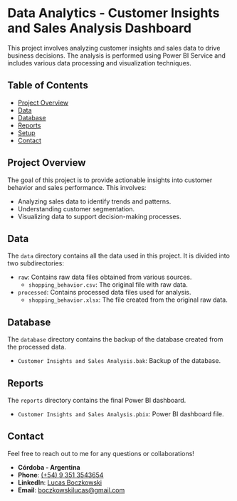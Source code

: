 # Data Analytics - Customer Insights and Sales Analysis Dashboard

This project involves analyzing customer insights and sales data to drive business decisions. The analysis is performed using Power BI Service and includes various data processing and visualization techniques.

## Table of Contents

- [Project Overview](#project-overview)
- [Data](#data)
- [Database](#database)
- [Reports](#reports)
- [Setup](#setup)
- [Contact](#contact)

## Project Overview

The goal of this project is to provide actionable insights into customer behavior and sales performance. This involves:

- Analyzing sales data to identify trends and patterns.
- Understanding customer segmentation.
- Visualizing data to support decision-making processes.

## Data

The `data` directory contains all the data used in this project. It is divided into two subdirectories:

- `raw`: Contains raw data files obtained from various sources.
  - `shopping_behavior.csv`: The original file with raw data.
- `processed`: Contains processed data files used for analysis.
  - `shopping_behavior.xlsx`: The file created from the original raw data.

## Database

The `database` directory contains the backup of the database created from the processed data.

- `Customer Insights and Sales Analysis.bak`: Backup of the database.

## Reports

The `reports` directory contains the final Power BI dashboard.

- `Customer Insights and Sales Analysis.pbix`: Power BI dashboard file.

## Contact

Feel free to reach out to me for any questions or collaborations!

- **Córdoba - Argentina**
- **Phone**: [(+54) 9 351 3543654](tel:+543513543654)
- **LinkedIn**: [Lucas Boczkowski](https://www.linkedin.com/in/lucasboczkowski/)
- **Email**: [boczkowskilucas@gmail.com](mailto:boczkowskilucas@gmail.com)
